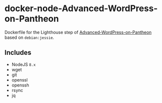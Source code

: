 # docker-node-Advanced-WordPress-on-Pantheon
Dockerfile for the Lighthouse step of [Advanced-WordPress-on-Pantheon](https://github.com/ataylorme/Advanced-WordPress-on-Pantheon) based on `debian:jessie`.

## Includes
* NodeJS `8.x`
* wget
* git
* openssl
* openssh
* rsync
* jq
